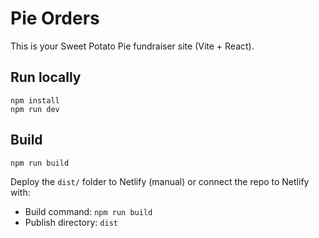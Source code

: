 # Pie Orders
This is your Sweet Potato Pie fundraiser site (Vite + React).

## Run locally
```
npm install
npm run dev
```

## Build
```
npm run build
```
Deploy the `dist/` folder to Netlify (manual) or connect the repo to Netlify with:
- Build command: `npm run build`
- Publish directory: `dist`
